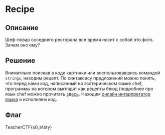 # Recipe
## Описание

Шеф-повар соседнего ресторана все время носит с собой это фото. Зачем оно ему?

## Решение
Вниматльно поискав в коде картинки или воспользовавшись командой `strings`, находим рецепт.
По синтаксису предложений можно понять, что перед нами код, написанный на эзотерическом языке chef, программы на котором выглядят как рецепты блюд (подробнее про язык chef  можно прочитать [здесь](https://ru.wikipedia.org/wiki/Chef_(%D1%8F%D0%B7%D1%8B%D0%BA_%D0%BF%D1%80%D0%BE%D0%B3%D1%80%D0%B0%D0%BC%D0%BC%D0%B8%D1%80%D0%BE%D0%B2%D0%B0%D0%BD%D0%B8%D1%8F)). Находим [онлайн интерпретатор языка](http://p-helpers.appspot.com/chef/chef.html) и исполняем код.

## Флаг
TeacherCTF{s0_t4sty}